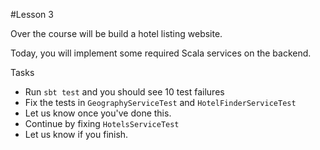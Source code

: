 #Lesson 3

Over the course will be build a hotel listing website.

Today, you will implement some required Scala services on the backend.

Tasks
* Run `sbt test` and you should see 10 test failures
* Fix the tests in `GeographyServiceTest` and `HotelFinderServiceTest`
* Let us know once you've done this.
* Continue by fixing `HotelsServiceTest`
* Let us know if you finish.